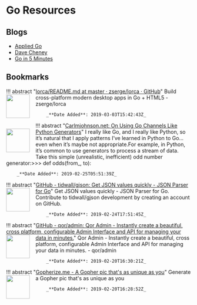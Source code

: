 # Go Resources
## Blogs
- [Applied Go](https://appliedgo.net/)
- [Dave Cheney](https://dave.cheney.net/)
- [Go in 5 Minutes](https://www.goin5minutes.com/)

## Bookmarks

!!! abstract "[lorca/README.md at master · zserge/lorca · GitHub](https://github.com/zserge/lorca/blob/master/README.md)"
        <img src="https://avatars2.githubusercontent.com/u/1911760?s=400&v=4" style="float:left; margin-right: 1rem; margin-bottom: 1rem; width: 4rem" />
        Build cross-platform modern desktop apps in Go + HTML5 - zserge/lorca


        _**Date Added**: 2019-03-03T15:42:43Z_



!!! abstract "[Carlmjohnson.net: On Using Go Channels Like Python Generators](https://blog.carlmjohnson.net/post/on-using-go-channels-like-python-generators/)"
        <img src="https://blog.carlmjohnson.net/img/icons/rin-32.c9217ce7e0fb898fd97a4756034f8747020e7dbd6f147ef2fa4ba9290649bbde.png" style="float:left; margin-right: 1rem; margin-bottom: 1rem; width: 4rem" />
        I really like Go, and I really like Python, so it’s natural that I apply patterns I’ve learned in Python to Go… even when it’s maybe not appropriate.For example, in Python, it’s common to use generators to process a stream of data. Take this simple (unrealistic, inefficient) odd number generator:>>> def odds(from_, to):


        _**Date Added**: 2019-02-25T05:51:39Z_



!!! abstract "[GitHub - tidwall/gjson: Get JSON values quickly  - JSON Parser for Go](https://github.com/tidwall/gjson#working-with-bytes)"
        <img src="https://avatars2.githubusercontent.com/u/1156077?s=400&v=4" style="float:left; margin-right: 1rem; margin-bottom: 1rem; width: 4rem" />
        Get JSON values quickly  - JSON Parser for Go. Contribute to tidwall/gjson development by creating an account on GitHub.


        _**Date Added**: 2019-02-24T17:51:45Z_



!!! abstract "[GitHub - qor/admin: Qor Admin - Instantly create a beautiful, cross platform, configurable Admin Interface and API for managing your data in minutes.](https://github.com/qor/admin)"
        <img src="https://avatars2.githubusercontent.com/u/1917300?s=400&v=4" style="float:left; margin-right: 1rem; margin-bottom: 1rem; width: 4rem" />
        Qor Admin - Instantly create a beautiful, cross platform, configurable Admin Interface and API for managing your data in minutes. - qor/admin


        _**Date Added**: 2019-02-20T16:30:21Z_



!!! abstract "[Gopherize.me - A Gopher pic that's as unique as you](https://gopherize.me/)"
        <img src="https://gopherize.me/static/logo.png" style="float:left; margin-right: 1rem; margin-bottom: 1rem; width: 4rem" />
        Generate a Gopher pic that's as unique as you


        _**Date Added**: 2019-02-20T16:28:52Z_